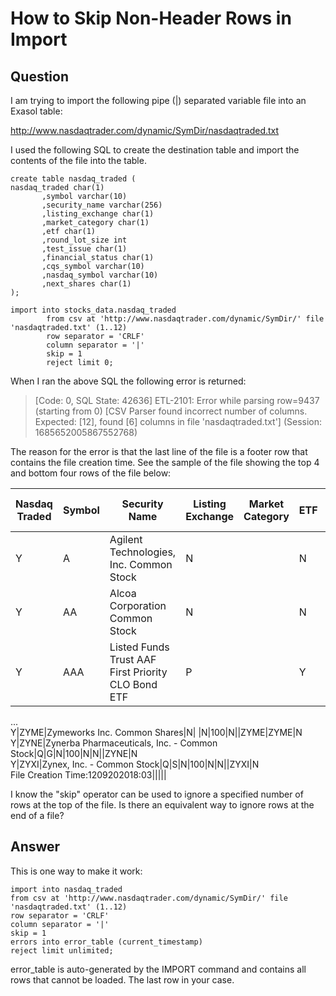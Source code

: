 # How to Skip Non-Header Rows in Import

## Question
I am trying to import the following pipe (|) separated variable file into an Exasol table:

http://www.nasdaqtrader.com/dynamic/SymDir/nasdaqtraded.txt

I used the following SQL to create the destination table and import the contents of the file into the table.
```
create table nasdaq_traded (  
nasdaq_traded char(1)  
       ,symbol varchar(10)  
       ,security_name varchar(256)  
       ,listing_exchange char(1)  
       ,market_category char(1)  
       ,etf char(1)  
       ,round_lot_size int  
       ,test_issue char(1)  
       ,financial_status char(1)  
       ,cqs_symbol varchar(10)  
       ,nasdaq_symbol varchar(10)  
       ,next_shares char(1)  
);

import into stocks_data.nasdaq_traded  
        from csv at 'http://www.nasdaqtrader.com/dynamic/SymDir/' file 'nasdaqtraded.txt' (1..12)  
        row separator = 'CRLF'  
        column separator = '|'  
        skip = 1  
        reject limit 0;  
```
When I ran the above SQL the following error is returned:

> [Code: 0, SQL State: 42636]  ETL-2101: Error while parsing row=9437 (starting from 0) [CSV Parser found incorrect number of columns. Expected: [12], found [6] columns in file 'nasdaqtraded.txt'] (Session: 1685652005867552768)

The reason for the error is that the last line of the file is a footer row that contains the file creation time. See the sample of the file showing the top 4 and bottom four rows of the file below:

|Nasdaq Traded|Symbol|Security Name|Listing Exchange|Market Category|ETF|Round Lot Size|Test Issue|Financial Status|CQS Symbol|NASDAQ Symbol|NextShares|  
|-|-|-|-|-|-|-|-|-|-|-|-|
Y|A|Agilent Technologies, Inc. Common Stock|N| |N|100|N||A|A|N  
Y|AA|Alcoa Corporation Common Stock |N| |N|100|N||AA|AA|N  
Y|AAA|Listed Funds Trust AAF First Priority CLO Bond ETF|P| |Y|100|N||AAA|AAA|N  
...  
Y|ZYME|Zymeworks Inc. Common Shares|N| |N|100|N||ZYME|ZYME|N  
Y|ZYNE|Zynerba Pharmaceuticals, Inc. - Common Stock|Q|G|N|100|N|N||ZYNE|N  
Y|ZYXI|Zynex, Inc. - Common Stock|Q|S|N|100|N|N||ZYXI|N  
File Creation Time:1209202018:03|||||

I know the "skip" operator can be used to ignore a specified number of rows at the top of the file. Is there an equivalent way to ignore rows at the end of a file? 

## Answer
This is one way to make it work:
```
import into nasdaq_traded  
from csv at 'http://www.nasdaqtrader.com/dynamic/SymDir/' file 'nasdaqtraded.txt' (1..12)  
row separator = 'CRLF'  
column separator = '|'  
skip = 1  
errors into error_table (current_timestamp)  
reject limit unlimited;
```
error_table is auto-generated by the IMPORT command and contains all rows that cannot be loaded. The last row in your case.